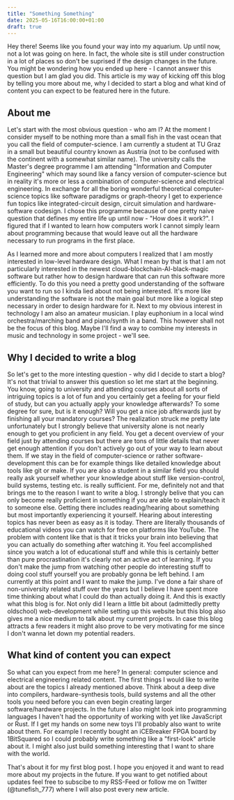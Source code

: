 ```yaml
---
title: "Something Something"
date: 2025-05-16T16:00:00+01:00
draft: true
---
```

Hey there! Seems like you found your way into my aquarium.
Up until now, not a lot was going on here. In fact, the whole site is still under construction in a lot of places so don't be suprised if the design changes in the future. You might be wondering how you ended up here - I cannot answer this question but I am glad you did. This article is my way of kicking off this blog by telling you more about me, why I decided to start a blog and what kind of content you can expect to be featured here in the future. 

## About me
Let's start with the most obvious question - who am I?
At the moment I consider myself to be nothing more than a small fish in the vast ocean that you call the field of computer-science. I am currently a student at TU Graz in a small but beautiful country known as Austria (not to be confused with the continent with a somewhat similar name). The university calls the Master's degree programme I am attending "Information and Computer Engineering" which may sound like a fancy version of computer-science but in reality it's more or less a combination of computer-science and electrical engineering. In exchange for all the boring wonderful theoretical computer-science topics like software paradigms or graph-theory I get to experience fun topics like integrated-circuit design, circuit simulation and hardware-software codesign. I chose this programme because of one pretty naive question that defines my entire life up until now - "How does it work?". I figured that if I wanted to learn how computers work I cannot simply learn about programming because that would leave out all the hardware necessary to run programs in the first place.

As I learned more and more about computers I realized that I am mostly interested in low-level hardware design. What I mean by that is that I am not particularly interested in the newest cloud-blockchain-AI-black-magic software but rather how to design hardware that can run this software more efficiently. To do this you need a pretty good understanding of the software you want to run so I kinda lied about not being interested. It's more like understanding the software is not the main goal but more like a logical step necessary in order to design hardware for it.
Next to my obvious interest in technology I am also an amateur musician. I play euphonium in a local wind orchestra/marching band and piano/synth in a band. This however shall not be the focus of this blog. Maybe I'll find a way to combine my interests in music and technology in some project - we'll see.

## Why I decided to write a blog
So let's get to the more intesting question - why did I decide to start a blog?
It's not that trivial to answer this question so let me start at the beginning. You know, going to university and attending courses about all sorts of intriguing topics is a lot of fun and you certainly get a feeling for your field of study, but can you actually apply your knowledge afterwards? To some degree for sure, but is it enough? Will you get a nice job afterwards just by finishing all your mandatory courses? The realization struck me pretty late unfortunately but I strongly believe that university alone is not nearly enough to get you proficient in any field. You get a decent overview of your field just by attending courses but there are tons of little details that never get enough attention if you don't actively go out of your way to learn about them. If we stay in the field of computer-science or rather software-development this can be for example things like detailed knowledge about tools like git or make. If you are also a student in a similar field you should really ask yourself whether your knowledge about stuff like version-control, build systems, testing etc. is really sufficient. For me, definitely not and that brings me to the reason I want to write a blog. I strongly belive that you can only become really proficient in something if you are able to explain/teach it to someone else. Getting there includes reading/hearing about something but most importantly experiencing it yourself. Hearing about interesting topics has never been as easy as it is today. There are literally thousands of educational videos you can watch for free on platforms like YouTube. The problem with content like that is that it tricks your brain into believing that you can actually do something after watching it. You feel accomplished since you watch a lot of educational stuff and while this is certainly better than pure procrastination it's clearly not an active act of learning. If you don't make the jump from watching other people do interesting stuff to doing cool stuff yourself you are probably gonna be left behind. I am currently at this point and I want to make the jump. I've done a fair share of non-university related stuff over the years but I believe I have spent more time thinking about what I could do than actually doing it. And this is exactly what this blog is for. Not only did I learn a little bit about (admittedly pretty oldschool) web-development while setting up this website but this blog also gives me a nice medium to talk about my current projects. In case this blog attracts a few readers it might also prove to be very motivating for me since I don't wanna let down my potential readers. 

## What kind of content you can expect
So what can you expect from me here?
In general: computer science and electrical engineering related content. The first things I would like to write about are the topics I already mentioned above. Think about a deep dive into compilers, hardware-synthesis tools, build systems and all the other tools you need before you can even begin creating larger software/hardware projects. In the future I also might look into programming languages I haven't had the opportunity of working with yet like JavaScript or Rust. If I get my hands on some new toys I'll probably also want to write about them. For example I recently bought an iCEBreaker FPGA board by 1BitSquared so I could probably write something like a "first-look" article about it. I might also just build something interesting that I want to share with the world.

That's about it for my first blog post. I hope you enjoyed it and want to read more about my projects in the future. If you want to get notified about updates feel free to subscibe to my RSS-Feed or follow me on Twitter (@tunefish_777) where I will also post every new article.   
